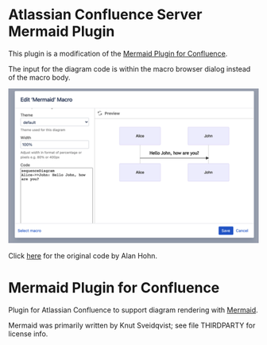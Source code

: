 # Atlassian Confluence Server Mermaid Plugin

This plugin is a modification of the [Mermaid Plugin for Confluence](https://marketplace.atlassian.com/apps/1214124/mermaid-plugin-for-confluence?hosting=server&tab=overview).

The input for the diagram code is within the macro browser dialog instead of the macro body.

![plugin image](https://github.com/gnohgnij/Atlassian-Confluence-Mermaid/blob/master/img/macroBrowser.png)

Click [here](https://bitbucket.org/AlanHohn/mermaid-plugin/src/master/) for the original code by Alan Hohn.

# Mermaid Plugin for Confluence

Plugin for Atlassian Confluence to support diagram rendering with
[Mermaid](https://github.com/knsv/mermaid).

Mermaid was primarily written by Knut Sveidqvist; see file THIRDPARTY for
license info.
